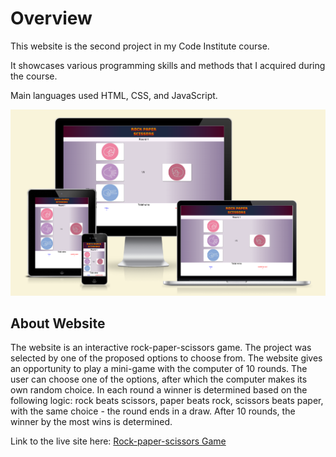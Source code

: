 # Overview
This website is the second project in my Code Institute course.

It showcases various programming skills and methods that I acquired during the course.

Main languages used HTML, CSS, and JavaScript.

![Screenshot of the website. How it looks like on a different screens](assets/images/Readme-img/responsivedesign.png)

## About Website
The website is an interactive rock-paper-scissors game. The project was selected by one of the proposed options to choose from.
The website gives an opportunity to play a mini-game with the computer of 10 rounds. The user can choose one of the options, after which the computer makes its own random choice.
In each round a winner is determined based on the following logic: rock beats scissors, paper beats rock, scissors beats paper, with the same choice - the round ends in a draw.
After 10 rounds, the winner by the most wins is determined.

Link to the live site here: [Rock-paper-scissors Game](https://dionismaximus.github.io/rock-paper-scissors/)



